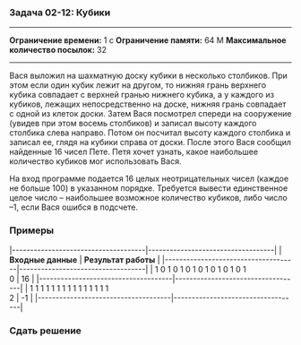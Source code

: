 ### Задача 02-12: Кубики

  -------------------------------------- ------
  **Ограничение времени:**               1 с
  **Ограничение памяти:**                64 M
  **Максимальное количество посылок:**   32
  -------------------------------------- ------

Вася выложил на шахматную доску кубики в несколько столбиков. При этом
если один кубик лежит на другом, то нижняя грань верхнего кубика
совпадает с верхней гранью нижнего кубика, а у каждого из кубиков,
лежащих непосредственно на доске, нижняя грань совпадает с одной из
клеток доски. Затем Вася посмотрел спереди на сооружение (увидев при
этом восемь столбиков) и записал высоту каждого столбика слева направо.
Потом он посчитал высоту каждого столбика и записал ее, глядя на кубики
справа от доски. После этого Вася сообщил найденные 16 чисел Пете. Петя
хочет узнать, какое наибольшее количество кубиков мог использовать Вася.

На вход программе подается 16 целых неотрицательных чисел (каждое не
больше 100) в указанном порядке. Требуется вывести единственное целое
число – наибольшее возможное количество кубиков, либо число –1, если
Вася ошибся в подсчете.

### Примеры

|-------------------------------------|-----------------------------------|
| **Входные данные**                  | **Результат работы**              |
|-------------------------------------|-----------------------------------|
| 1 0 1 0 1 0 1 0 1 0 1 0 1 0 1<br/>0 |     16                            |
|-------------------------------------|-----------------------------------|
| 1 1 1 1 1 1 1 1 1 1 1 1 1 1 1<br/>2 |     -1                            |
|-------------------------------------|-----------------------------------|

### Сдать решение
